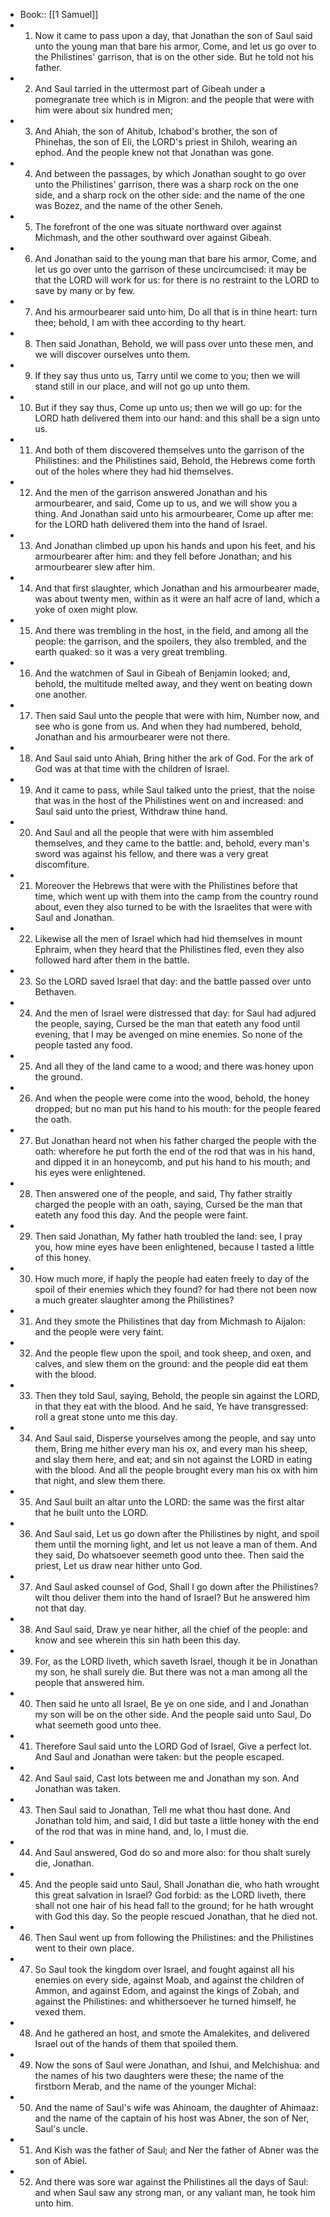 - Book:: [[1 Samuel]]
- 1. Now it came to pass upon a day, that Jonathan the son of Saul said unto the young man that bare his armor, Come, and let us go over to the Philistines' garrison, that is on the other side. But he told not his father.
- 2. And Saul tarried in the uttermost part of Gibeah under a pomegranate tree which is in Migron: and the people that were with him were about six hundred men;
- 3. And Ahiah, the son of Ahitub, Ichabod's brother, the son of Phinehas, the son of Eli, the LORD's priest in Shiloh, wearing an ephod. And the people knew not that Jonathan was gone.
- 4. And between the passages, by which Jonathan sought to go over unto the Philistines' garrison, there was a sharp rock on the one side, and a sharp rock on the other side: and the name of the one was Bozez, and the name of the other Seneh.
- 5. The forefront of the one was situate northward over against Michmash, and the other southward over against Gibeah.
- 6. And Jonathan said to the young man that bare his armor, Come, and let us go over unto the garrison of these uncircumcised: it may be that the LORD will work for us: for there is no restraint to the LORD to save by many or by few.
- 7. And his armourbearer said unto him, Do all that is in thine heart: turn thee; behold, I am with thee according to thy heart.
- 8. Then said Jonathan, Behold, we will pass over unto these men, and we will discover ourselves unto them.
- 9. If they say thus unto us, Tarry until we come to you; then we will stand still in our place, and will not go up unto them.
- 10. But if they say thus, Come up unto us; then we will go up: for the LORD hath delivered them into our hand: and this shall be a sign unto us.
- 11. And both of them discovered themselves unto the garrison of the Philistines: and the Philistines said, Behold, the Hebrews come forth out of the holes where they had hid themselves.
- 12. And the men of the garrison answered Jonathan and his armourbearer, and said, Come up to us, and we will show you a thing. And Jonathan said unto his armourbearer, Come up after me: for the LORD hath delivered them into the hand of Israel.
- 13. And Jonathan climbed up upon his hands and upon his feet, and his armourbearer after him: and they fell before Jonathan; and his armourbearer slew after him.
- 14. And that first slaughter, which Jonathan and his armourbearer made, was about twenty men, within as it were an half acre of land, which a yoke of oxen might plow.
- 15. And there was trembling in the host, in the field, and among all the people: the garrison, and the spoilers, they also trembled, and the earth quaked: so it was a very great trembling.
- 16. And the watchmen of Saul in Gibeah of Benjamin looked; and, behold, the multitude melted away, and they went on beating down one another.
- 17. Then said Saul unto the people that were with him, Number now, and see who is gone from us. And when they had numbered, behold, Jonathan and his armourbearer were not there.
- 18. And Saul said unto Ahiah, Bring hither the ark of God. For the ark of God was at that time with the children of Israel.
- 19. And it came to pass, while Saul talked unto the priest, that the noise that was in the host of the Philistines went on and increased: and Saul said unto the priest, Withdraw thine hand.
- 20. And Saul and all the people that were with him assembled themselves, and they came to the battle: and, behold, every man's sword was against his fellow, and there was a very great discomfiture.
- 21. Moreover the Hebrews that were with the Philistines before that time, which went up with them into the camp from the country round about, even they also turned to be with the Israelites that were with Saul and Jonathan.
- 22. Likewise all the men of Israel which had hid themselves in mount Ephraim, when they heard that the Philistines fled, even they also followed hard after them in the battle.
- 23. So the LORD saved Israel that day: and the battle passed over unto Bethaven.
- 24. And the men of Israel were distressed that day: for Saul had adjured the people, saying, Cursed be the man that eateth any food until evening, that I may be avenged on mine enemies. So none of the people tasted any food.
- 25. And all they of the land came to a wood; and there was honey upon the ground.
- 26. And when the people were come into the wood, behold, the honey dropped; but no man put his hand to his mouth: for the people feared the oath.
- 27. But Jonathan heard not when his father charged the people with the oath: wherefore he put forth the end of the rod that was in his hand, and dipped it in an honeycomb, and put his hand to his mouth; and his eyes were enlightened.
- 28. Then answered one of the people, and said, Thy father straitly charged the people with an oath, saying, Cursed be the man that eateth any food this day. And the people were faint.
- 29. Then said Jonathan, My father hath troubled the land: see, I pray you, how mine eyes have been enlightened, because I tasted a little of this honey.
- 30. How much more, if haply the people had eaten freely to day of the spoil of their enemies which they found? for had there not been now a much greater slaughter among the Philistines?
- 31. And they smote the Philistines that day from Michmash to Aijalon: and the people were very faint.
- 32. And the people flew upon the spoil, and took sheep, and oxen, and calves, and slew them on the ground: and the people did eat them with the blood.
- 33. Then they told Saul, saying, Behold, the people sin against the LORD, in that they eat with the blood. And he said, Ye have transgressed: roll a great stone unto me this day.
- 34. And Saul said, Disperse yourselves among the people, and say unto them, Bring me hither every man his ox, and every man his sheep, and slay them here, and eat; and sin not against the LORD in eating with the blood. And all the people brought every man his ox with him that night, and slew them there.
- 35. And Saul built an altar unto the LORD: the same was the first altar that he built unto the LORD.
- 36. And Saul said, Let us go down after the Philistines by night, and spoil them until the morning light, and let us not leave a man of them. And they said, Do whatsoever seemeth good unto thee. Then said the priest, Let us draw near hither unto God.
- 37. And Saul asked counsel of God, Shall I go down after the Philistines? wilt thou deliver them into the hand of Israel? But he answered him not that day.
- 38. And Saul said, Draw ye near hither, all the chief of the people: and know and see wherein this sin hath been this day.
- 39. For, as the LORD liveth, which saveth Israel, though it be in Jonathan my son, he shall surely die. But there was not a man among all the people that answered him.
- 40. Then said he unto all Israel, Be ye on one side, and I and Jonathan my son will be on the other side. And the people said unto Saul, Do what seemeth good unto thee.
- 41. Therefore Saul said unto the LORD God of Israel, Give a perfect lot. And Saul and Jonathan were taken: but the people escaped.
- 42. And Saul said, Cast lots between me and Jonathan my son. And Jonathan was taken.
- 43. Then Saul said to Jonathan, Tell me what thou hast done. And Jonathan told him, and said, I did but taste a little honey with the end of the rod that was in mine hand, and, lo, I must die.
- 44. And Saul answered, God do so and more also: for thou shalt surely die, Jonathan.
- 45. And the people said unto Saul, Shall Jonathan die, who hath wrought this great salvation in Israel? God forbid: as the LORD liveth, there shall not one hair of his head fall to the ground; for he hath wrought with God this day. So the people rescued Jonathan, that he died not.
- 46. Then Saul went up from following the Philistines: and the Philistines went to their own place.
- 47. So Saul took the kingdom over Israel, and fought against all his enemies on every side, against Moab, and against the children of Ammon, and against Edom, and against the kings of Zobah, and against the Philistines: and whithersoever he turned himself, he vexed them.
- 48. And he gathered an host, and smote the Amalekites, and delivered Israel out of the hands of them that spoiled them.
- 49. Now the sons of Saul were Jonathan, and Ishui, and Melchishua: and the names of his two daughters were these; the name of the firstborn Merab, and the name of the younger Michal:
- 50. And the name of Saul's wife was Ahinoam, the daughter of Ahimaaz: and the name of the captain of his host was Abner, the son of Ner, Saul's uncle.
- 51. And Kish was the father of Saul; and Ner the father of Abner was the son of Abiel.
- 52. And there was sore war against the Philistines all the days of Saul: and when Saul saw any strong man, or any valiant man, he took him unto him.
